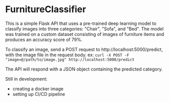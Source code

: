 # FurnitureClassifier

This is a simple Flask API that uses a pre-trained deep learning model to classify images into three categories: "Chair", "Sofa", and "Bed". The model was trained on a custom dataset consisting of images of furniture items and produces an accuracy score of 79%.

To classify an image, send a POST request to http://localhost:5000/predict, with the image file in the request body.
ex: `curl -X POST -F "image=@/path/to/image.jpg" http://localhost:5000/predict`

The API will respond with a JSON object containing the predicted category.

Still in development:
- creating a docker image
- setting up CI/CD pipeline
